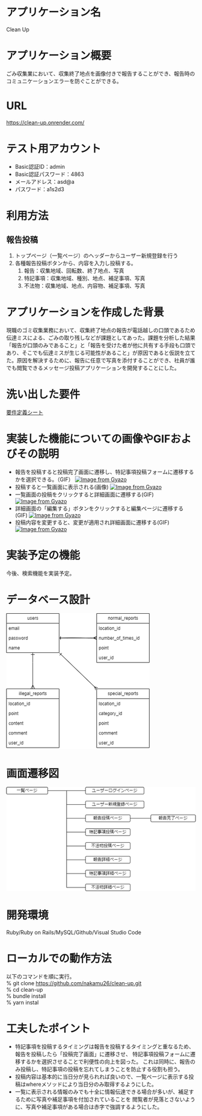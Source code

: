 # アプリケーション名
Clean Up
# アプリケーション概要
ごみ収集業において、収集終了地点を画像付きで報告することができ、報告時のコミュニケーションエラーを防ぐことができる。
# URL
https://clean-up.onrender.com/
# テスト用アカウント
- Basic認証ID：admin
- Basic認証パスワード：4863
- メールアドレス：asd@a
- パスワード：a1s2d3
# 利用方法
## 報告投稿
1. トップページ（一覧ページ）のヘッダーからユーザー新規登録を行う
1. 各種報告投稿ボタンから、内容を入力し投稿する。
   1. 報告：収集地域、回転数、終了地点、写真
   1. 特記事項：収集地域、種別、地点、補足事項、写真
   1. 不法物：収集地域、地点、内容物、補足事項、写真
# アプリケーションを作成した背景
現職のゴミ収集業務において、収集終了地点の報告が電話越しの口頭であるため伝達ミスによる、ごみの取り残しなどが課題としてあった。課題を分析した結果「報告が口頭のみであること」と「報告を受けた者が他に共有する手段も口頭であり、そこでも伝達ミスが生じる可能性があること」が原因であると仮説を立てた。原因を解決するために、報告に任意で写真を添付することができ、社員が誰でも閲覧できるメッセージ投稿アプリケーションを開発することにした。
# 洗い出した要件
[要件定義シート](https://docs.google.com/spreadsheets/d/1bhKHserZV7ryiCxTLbYVS-Zs2EiDWADykEnILe1jrFA/edit?usp=sharing)
# 実装した機能についての画像やGIFおよびその説明
- 報告を投稿すると投稿完了画面に遷移し、特記事項投稿フォームに遷移するかを選択できる。（GIF）
[![Image from Gyazo](https://i.gyazo.com/0188a8ea64bfaed738207a97d7a0dd19.gif)](https://gyazo.com/0188a8ea64bfaed738207a97d7a0dd19)
- 投稿すると一覧画面に表示される(画像)
[![Image from Gyazo](https://i.gyazo.com/92c9b9ba6c3b1a3f32c4194062f472c7.png)](https://gyazo.com/92c9b9ba6c3b1a3f32c4194062f472c7)
- 一覧画面の投稿をクリックすると詳細画面に遷移する(GIF)
[![Image from Gyazo](https://i.gyazo.com/d96049827494e395abd4dc3e3c670a67.gif)](https://gyazo.com/d96049827494e395abd4dc3e3c670a67)
- 詳細画面の「編集する」ボタンをクリックすると編集ページに遷移する
(GIF)
[![Image from Gyazo](https://i.gyazo.com/3fb62f5da95b7f857d8ccc17e9669333.gif)](https://gyazo.com/3fb62f5da95b7f857d8ccc17e9669333)
- 投稿内容を変更すると、変更が適用され詳細画面に遷移する(GIF)
[![Image from Gyazo](https://i.gyazo.com/b0d63cb7d84ab695adcc0f2064af1401.gif)](https://gyazo.com/b0d63cb7d84ab695adcc0f2064af1401)
# 実装予定の機能
今後、検索機能を実装予定。
# データベース設計
![Alt text](ER-1.png)
# 画面遷移図
![Alt text](Transition_diagram-1.png)
# 開発環境
Ruby/Ruby on Rails/MySQL/Github/Visual Studio Code
# ローカルでの動作方法
以下のコマンドを順に実行。  
% git clone https://github.com/nakamu26/clean-up.git  
% cd clean-up  
% bundle install  
% yarn instal
# 工夫したポイント
- 特記事項を投稿するタイミングは報告を投稿するタイミングと重なるため、報告を投稿したら「投稿完了画面」に遷移させ、
特記事項投稿フォームに遷移するかを選択させることで利便性の向上を図った。
これは同時に、報告のみ投稿し、特記事項の投稿を忘れてしまうことを防止する役割も担う。
- 投稿内容は基本的に当日分が見られれば良いので、一覧ページに表示する投稿はwhereメソッドにより当日分のみ取得するようにした。
- 一覧に表示される情報のみでも十全に情報伝達できる場合が多いが、補足するために写真や補足事項を付加されていることを
閲覧者が見落とさないように、写真や補足事項がある場合は赤字で強調するようにした。